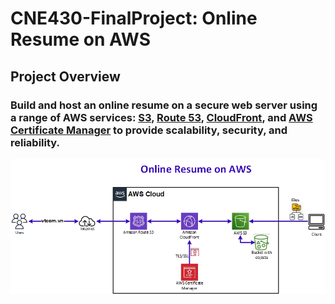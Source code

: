 # CNE430-FinalProject: Online Resume on AWS
## Project Overview
### Build and host an online resume on a secure web server using a range of AWS services: [S3](https://aws.amazon.com/s3/), [Route 53](https://aws.amazon.com/route53/), [CloudFront](https://aws.amazon.com/cloudfront/), and [AWS Certificate Manager](https://aws.amazon.com/certificate-manager/) to provide scalability, security, and reliability.
![figure #Architecture.jpg](Architecture.jpg)




